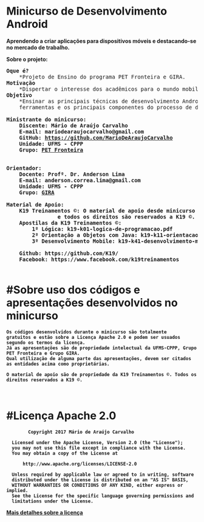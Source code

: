 # Minicurso de Desenvolvimento Android
<strong>Aprendendo a criar aplicações para dispositivos móveis e destacando-se no mercado de trabalho.</strong>

<b>Sobre o projeto:</b>

<pre>
<b>Oque é?</b>
	*Projeto de Ensino do programa PET Fronteira e GIRA.
<b>Motivação</b>
	*Dispertar o interesse dos acadêmicos para o mundo mobile (Lado Android da Força ).
<b>Objetivo</b>
	*Ensinar as principais técnicas de desenvolvimento Android, apresentando as 
	ferramentas e os principais componentes do processo de desenvolvimento de um aplicativo.

<b>Ministrante do minicurso:
	Discente: Mário de Araújo Carvalho
	E-mail: mariodearaujocarvalho@gmail.com
	GitHub: <a href="https://github.com/MarioDeAraujoCarvalho" target="_blank">https://github.com/MarioDeAraujoCarvalho</a>
	Unidade: UFMS - CPPP
	Grupo: <a href="http://pet.nerdsdafronteira.com/" target="_blank">PET Fronteira</a>
<b>

<b>Orientador:
	Docente: Profº. Dr. Anderson Lima
	E-mail: anderson.correa.lima@gmail.com
	Unidade: UFMS - CPPP
	Grupo: <a href="#" target="_blank">GIRA</a>
<b> 
<b>Material de Apoio:
	K19 Treinamentos ©: O material de apoio desde minicurso são de propriedade da K19,
			    e todos os direitos são reservados a K19 ©.
	Apostilas da K19 Treinamentos ©: 
		1º Lógica: k19-k01-logica-de-programacao.pdf
		2º Orientação a Objetos com Java: k19-k11-orientacao-a-objetos-em-java.pdf
		3º Desenvolvimento Mobile: k19-k41-desenvolvimento-mobile-com-android.pdf

	Github: https://github.com/K19/
	Facebook: https://www.facebook.com/k19treinamentos
<b>
</pre>

#Sobre uso dos códigos e apresentações desenvolvidos no minicurso
===================
	Os códigos desenvolvidos durante o minicurso são totalmente 
	gratuitos e estão sobre a Licença Apache 2.0 e podem ser usuados segundo os termos da licença.
	Já as apresentações são de propriedade intelectual da UFMS-CPPP, Grupo PET Fronteira e Grupo GIRA. 
	Qual utilização de alguma parte das apresentações, devem ser citados as entidades acima como proprietárias.
	
	O material de apoio são de propriedade da K19 Treinamentos ©. Todos os direitos reservados a K19 ©.
<br>

#Licença Apache 2.0
===================
``` 
        Copyright 2017 Mário de Araújo Carvalho
 
  Licensed under the Apache License, Version 2.0 (the "License");
  you may not use this file except in compliance with the License.
  You may obtain a copy of the License at
 
      http://www.apache.org/licenses/LICENSE-2.0
 
  Unless required by applicable law or agreed to in writing, software
  distributed under the License is distributed on an "AS IS" BASIS,
  WITHOUT WARRANTIES OR CONDITIONS OF ANY KIND, either express or implied.
  See the License for the specific language governing permissions and
  limitations under the License.

````

<a href="https://github.com/MarioDeAraujoCarvalho/MiniCursoAndroid/blob/master/LICENSE" target="_blank">Mais detalhes sobre a licença</a>
